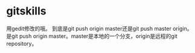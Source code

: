 # gitskills
用gedit修改的哦。
到底是git push origin master还是git push master origin。
是git push origin master。master是本地的一个分支，origin是远程的git repository。
